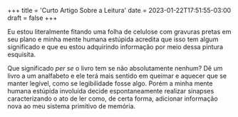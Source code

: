 +++
title = 'Curto Artigo Sobre a Leitura'
date = 2023-01-22T17:51:55-03:00
draft = false
+++

Eu estou literalmente fitando uma folha de celulose com gravuras pretas em seu
plano e minha mente humana estúpida acredita que isso tem algum significado e
que eu estou adquirindo informação por meio dessa pintura esquisita.

Que significado *per se* o livro tem se não absolutamente nenhum? Dê um livro a
um analfabeto e ele terá mais sentido em queimar e aquecer que se manter
legível, como se legibilidade fosse algo. Porém a minha mente humana estúpida
involuída decide espontaneamente realizar sinapses caracterizando o ato de ler
como, de certa forma, adicionar informação nova ao meu sistema primitivo de
memória.
